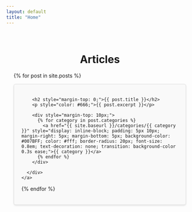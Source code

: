 ```yaml
---
layout: default
title: "Home"
---
```


<div style="max-width: 800px; margin: 0 auto; padding: 20px;">
  <h1 style="text-align: center;">Articles</h1>

  {% for post in site.posts %}
    <a href="{{ post.url }}" style="text-decoration: none; color: inherit;">
      <div style="background: #f9f9f9; border: 1px solid #ddd; border-radius: 5px; padding: 20px; margin-bottom: 20px; box-shadow: 0 2px 4px rgba(0, 0, 0, 0.1); transition: transform 0.3s ease;">

        <h2 style="margin-top: 0;">{{ post.title }}</h2>
        <p style="color: #666;">{{ post.excerpt }}</p>

        <div style="margin-top: 10px;">
          {% for category in post.categories %}
            <a href="{{ site.baseurl }}/categories/{{ category }}" style="display: inline-block; padding: 5px 10px; margin-right: 5px; margin-bottom: 5px; background-color: #007BFF; color: #fff; border-radius: 20px; font-size: 0.8em; text-decoration: none; transition: background-color 0.3s ease;">{{ category }}</a>
          {% endfor %}
        </div>

      </div>
    </a>
  {% endfor %}

</div>
